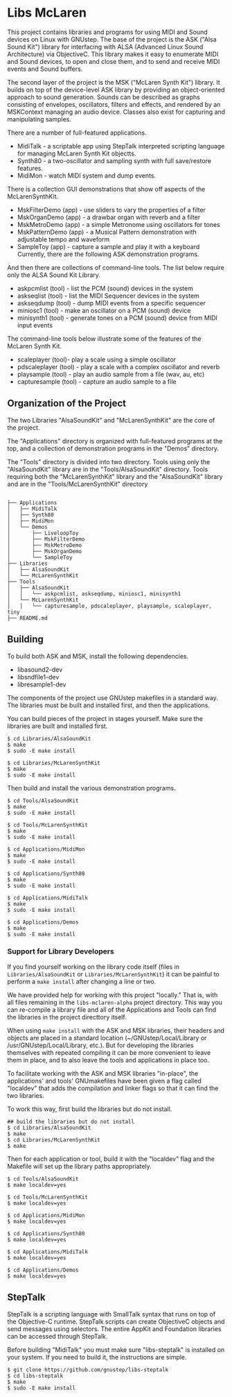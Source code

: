 # Libs McLaren

This project contains libraries and programs for using MIDI and Sound devices on Linux with GNUstep.  The base of the project is the ASK ("Alsa Sound Kit") library for interfacing with ALSA (Advanced Linux Sound Architecture) via ObjectiveC.  This library makes it easy to enumerate MIDI and Sound devices, to open and close them, and to send and receive MIDI events and Sound buffers.

The second layer of the project is the MSK ("McLaren Synth Kit") library.  It builds on top of the device-level ASK library by providing an object-oriented approach to sound generation.  Sounds can be described as graphs consisting of envelopes, oscillators, filters and effects, and rendered by an MSKContext managing an audio device.  Classes also exist for capturing and manipulating samples.

There are a number of full-featured applications.

* MidiTalk - a scriptable app using StepTalk interpreted scripting language for managing McLaren Synth Kit objectts.
* Synth80 - a two-oscillator and sampling synth with full save/restore features.
* MidiMon - watch MIDI system and dump events.

There is a collection GUI demonstrations that show off aspects of the McLarenSynthKit.

* MskFilterDemo (app) - use sliders to vary the properties of a filter
* MskOrganDemo (app) - a drawbar organ with reverb and a filter
* MskMetroDemo (app) - a simple Metronome using oscillators for tones
* MskPatternDemo (app) - a Musical Pattern demonstration with adjustable tempo and waveform
* SampleToy (app) - capture a sample and play it with a keyboard
Currently, there are the following ASK demonstration programs.

And then there are collections of command-line tools.  The list below require only the ALSA Sound Kit Library.

* askpcmlist (tool) - list the PCM (sound) devices in the system
* askseqlist (tool) - list the MIDI Sequencer devices in the system
* askseqdump (tool) - dump MIDI events from a specific sequencer
* miniosc1 (tool) - make an oscillator on a PCM (sound) device
* minisynth1 (tool) - generate tones on a PCM (sound) device from MIDI input events

The command-line tools below illustrate some of the features of the McLaren Synth Kit.

* scaleplayer (tool)- play a scale using a simple oscillator
* pdscaleplayer (tool) - play a scale with a complex oscillator and reverb
* playsample (tool) - play an audio sample from a file (wav, au, etc)
* capturesample (tool) - capture an audio sample to a file


## Organization of the Project

The two Libraries "AlsaSoundKit" and "McLarenSynthKit" are the core of the project.

The "Applications" directory is organized with full-featured programs at the top, and a collection of demonstration programs in the "Demos" directory.

The "Tools" directory is divided into two directory.  Tools using only the "AlsaSoundKit" library are in the "Tools/AlsaSoundKit" directory.  Tools requiring both the "McLarenSynthKit" library and the "AlsaSoundKit" library and are in the "Tools/McLarenSynthKit" directory

``` console

├── Applications
│   ├── MidiTalk
│   ├── Synth80
│   ├── MidiMon
│   └── Demos
│       ├── LiveloopToy
│       ├── MskFilterDemo
│       ├── MskMetroDemo
│       ├── MskOrganDemo
│       └── SampleToy
├── Libraries
│   ├── AlsaSoundKit
│   └── McLarenSynthKit
├── Tools
│   ├── AlsaSoundKit
│   │   └── askpcmlist, askseqdump, miniosc1, minisynth1
│   └── McLarenSynthKit
│   │   └── capturesample, pdscaleplayer, playsample, scaleplayer, tiny
├── README.md
```


## Building

To build both ASK and MSK, install the following dependencies.

* libasound2-dev
* libsndfile1-dev
* libresample1-dev

The components of the project use GNUstep makefiles in a standard way.  The libraries must be built and installed first, and then the applications.

You can build pieces of the project in stages yourself.  Make sure the libraries are built and installed first.

``` console
$ cd Libraries/AlsaSoundKit
$ make
$ sudo -E make install

$ cd Libraries/McLarenSynthKit
$ make
$ sudo -E make install
```

Then build and install the various demonstration programs.

``` console
$ cd Tools/AlsaSoundKit
$ make
$ sudo -E make install

$ cd Tools/McLarenSynthKit
$ make
$ sudo -E make install

$ cd Applications/MidiMon
$ make
$ sudo -E make install

$ cd Applications/Synth80
$ make
$ sudo -E make install

$ cd Applications/MidiTalk
$ make
$ sudo -E make install

$ cd Applications/Demos
$ make
$ sudo -E make install

```

### Support for Library Developers

If you find yourself working on the library code itself (files in `Libraries/AlsaSoundKit` or `Libraries/McLarenSynthKit`) it can be painful to perform a `make install` after changing a line or two.

We have provided help for working with this project "locally."  That is, with all files remaining in the `libs-mclaren-alpha` project directory.  This way you can re-compile a library file and all of the Applications and Tools can find the libraries in the project directtory itself.

When using `make install` with the ASK and MSK libraries, their headers and objects are placed in a standard location (~/GNUstep/Local/Library or /usr/GNUstep/Local/Library, etc.).  But for developing the libraries themselves with repeated compiling it can be more convenient to leave them in place, and to also leave the tools and applications in place too.

To facilitate working with the ASK and MSK libraries "in-place", the applications' and tools' GNUmakefiles have been given a flag called "localdev" that adds the compilation and linker flags so that it can find the two libraries.

To work this way, first build the libraries but do not install.

``` console
## build the libraries but do not install
$ cd Libraries/AlsaSoundKit
$ make
$ cd Libraries/McLarenSynthKit
$ make
```

Then for each application or tool, build it with the "localdev" flag and the Makefile will set up the library paths appropriately.

``` console
$ cd Tools/AlsaSoundKit
$ make localdev=yes

$ cd Tools/McLarenSynthKit
$ make localdev=yes

$ cd Applications/MidiMon
$ make localdev=yes

$ cd Applications/Synth80
$ make localdev=yes

$ cd Applications/MidiTalk
$ make localdev=yes

$ cd Applications/Demos
$ make localdev=yes
```

## StepTalk

StepTalk is a scripting language with SmallTalk syntax that runs on top of the Objective-C runtime.  StepTalk scripts can create ObjectiveC objects and send messages using selectors.  The entire AppKit and Foundation libraries can be accessed through StepTalk.

Before building "MidiTalk" you must make sure "libs-steptalk" is installed on your system.  If you need to build it, the instructions are simple.

``` console
$ git clone https://github.com/gnustep/libs-steptalk
$ cd libs-steptalk
$ make
$ sudo -E make install
```
